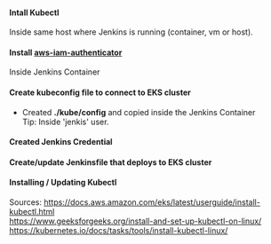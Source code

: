 #### Intall Kubectl  
Inside same host where Jenkins is running (container, vm or host).

#### Install [aws-iam-authenticator](./aws-iam-authenticator.md)
Inside Jenkins Container

#### Create **kubeconfig file** to connect to EKS cluster
* Created **./kube/config** and copied inside the Jenkins Container  
Tip: Inside 'jenkis' user.

#### Created Jenkins Credential 
#### Create/update **Jenkinsfile** that deploys to EKS cluster



#### Installing / Updating Kubectl

Sources:
https://docs.aws.amazon.com/eks/latest/userguide/install-kubectl.html  
https://www.geeksforgeeks.org/install-and-set-up-kubectl-on-linux/  
https://kubernetes.io/docs/tasks/tools/install-kubectl-linux/  
